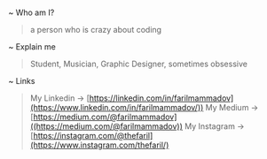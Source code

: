 ![]()

~ Who am I?
> a person who is crazy about coding

~ Explain me
> Student, Musician, Graphic Designer, sometimes obsessive 

~ Links
> My Linkedin -> [https://linkedin.com/in/farilmammadov](https://www.linkedin.com/in/farilmammadov/))
> My Medium -> [https://medium.com/@farilmammadov]((https://medium.com/@farilmammadov))
> My Instagram -> [https://instagram.com/@thefaril](https://www.instagram.com/thefaril/)


